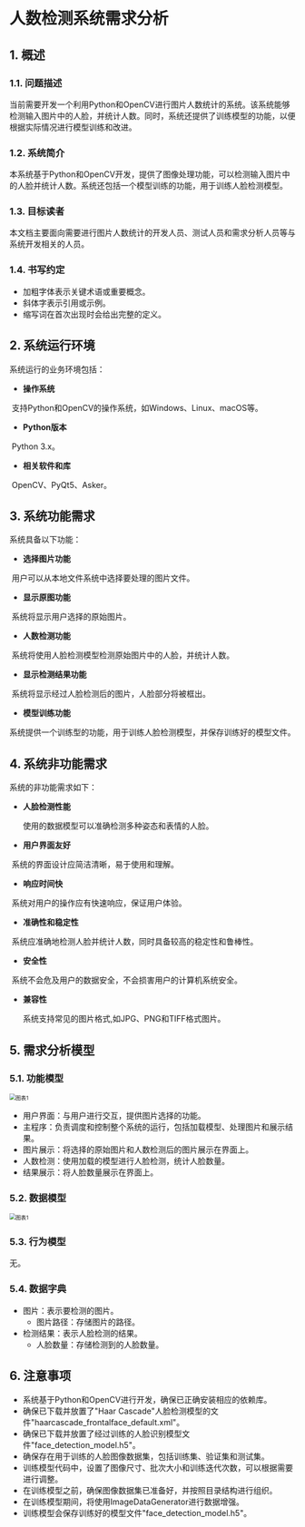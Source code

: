 # 人数检测系统需求分析



## 1. 概述

### 1.1. 问题描述

当前需要开发一个利用Python和OpenCV进行图片人数统计的系统。该系统能够检测输入图片中的人脸，并统计人数。同时，系统还提供了训练模型的功能，以便根据实际情况进行模型训练和改进。

### 1.2. 系统简介

本系统基于Python和OpenCV开发，提供了图像处理功能，可以检测输入图片中的人脸并统计人数。系统还包括一个模型训练的功能，用于训练人脸检测模型。

### 1.3. 目标读者

本文档主要面向需要进行图片人数统计的开发人员、测试人员和需求分析人员等与系统开发相关的人员。

### 1.4. 书写约定

- 加粗字体表示关键术语或重要概念。
- 斜体字表示引用或示例。
- 缩写词在首次出现时会给出完整的定义。

## 2. 系统运行环境

系统运行的业务环境包括：

- **操作系统**

​	支持Python和OpenCV的操作系统，如Windows、Linux、macOS等。

- **Python版本**

​	Python 3.x。

- **相关软件和库**

​	OpenCV、PyQt5、Asker。

## 3. 系统功能需求

系统具备以下功能：

- **选择图片功能**

​	用户可以从本地文件系统中选择要处理的图片文件。

- **显示原图功能**

​	系统将显示用户选择的原始图片。

- **人数检测功能**

​	系统将使用人脸检测模型检测原始图片中的人脸，并统计人数。

- **显示检测结果功能**

​	系统将显示经过人脸检测后的图片，人脸部分将被框出。

- **模型训练功能**

​	系统提供一个训练型的功能，用于训练人脸检测模型，并保存训练好的模型文件。

## 4. 系统非功能需求

系统的非功能需求如下：

- **人脸检测性能**

  使用的数据模型可以准确检测多种姿态和表情的人脸。

- **用户界面友好**

​	系统的界面设计应简洁清晰，易于使用和理解。

- **响应时间快**

​	系统对用户的操作应有快速响应，保证用户体验。

- **准确性和稳定性**

​	系统应准确地检测人脸并统计人数，同时具备较高的稳定性和鲁棒性。

- **安全性**

​	系统不会危及用户的数据安全，不会损害用户的计算机系统安全。

- **兼容性**

  系统支持常见的图片格式,如JPG、PNG和TIFF格式图片。

## 5. 需求分析模型

### 5.1. 功能模型

<img src="https://raw.githubusercontent.com/NaiHeeeee/TyporaImg/main/Img/202306041215125.svg" alt="图表1" style="zoom: 67%;" />

- 用户界面：与用户进行交互，提供图片选择的功能。
- 主程序：负责调度和控制整个系统的运行，包括加载模型、处理图片和展示结果。
- 图片展示：将选择的原始图片和人数检测后的图片展示在界面上。
- 人数检测：使用加载的模型进行人脸检测，统计人脸数量。
- 结果展示：将人脸数量展示在界面上。

### 5.2. 数据模型

<img src="https://raw.githubusercontent.com/NaiHeeeee/TyporaImg/main/Img/202306041219839.svg" alt="图表1" style="zoom:67%;" />

### 5.3. 行为模型

无。

### 5.4. 数据字典

- 图片：表示要检测的图片。
  - 图片路径：存储图片的路径。
- 检测结果：表示人脸检测的结果。
  - 人脸数量：存储检测到的人脸数量。

## 6. 注意事项

- 系统基于Python和OpenCV进行开发，确保已正确安装相应的依赖库。
- 确保已下载并放置了"Haar Cascade"人脸检测模型的文件"haarcascade_frontalface_default.xml"。
- 确保已下载并放置了经过训练的人脸识别模型文件"face_detection_model.h5"。
- 确保存在用于训练的人脸图像数据集，包括训练集、验证集和测试集。
- 训练模型代码中，设置了图像尺寸、批次大小和训练迭代次数，可以根据需要进行调整。
- 在训练模型之前，确保图像数据集已准备好，并按照目录结构进行组织。
- 在训练模型期间，将使用ImageDataGenerator进行数据增强。
- 训练模型会保存训练好的模型文件"face_detection_model.h5"。

